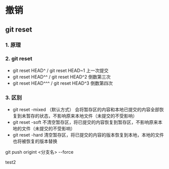 # 撤销

## git reset

### 1. 原理
### 2. git reset
* git reset HEAD^ / git reset HEAD~1 上一次提交
* git reset HEAD^^ / git reset HEAD^2 倒数第三次
* git reset HEAD^^^ / git reset HEAD^3 倒数第四次
### 3. 区别
* git reset -mixed （默认方式）
  会将暂存区的内容和本地已提交的内容全部恢复到未暂存的状态，不影响原来本地文件（未提交的不受影响）
* git reset -soft
  不清空暂存区，将已提交的内容恢复到暂存区，不影响原来本地的文件（未提交的不受影响）
* git reset -hard
  清空暂存区，将已提交的内容的版本恢复到本地，本地的文件也将被恢复的版本替换

git push origint <分支名> --force

test2